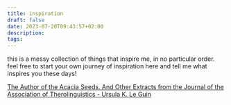 ```yaml
---
title: inspiration
draft: false
date: 2023-07-20T09:43:57+02:00
description: 
tags: 
---
```

this is a messy collection of things that inspire me, in no particular order. feel free to start your own journey of inspiration here and tell me what inspires you these days!

[The Author of the Acacia Seeds. And Other Extracts from the Journal of the Association of Therolinguistics - Ursula K. Le Guin](https://github.com/DiscoDiva2000/JohannaWebsite/files/12105137/ursula-k.-le-guin.pdf)


